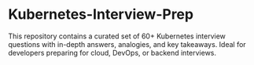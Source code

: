 # Kubernetes-Interview-Prep
This repository contains a curated set of 60+ Kubernetes interview questions with in-depth answers, analogies, and key takeaways. Ideal for developers preparing for cloud, DevOps, or backend interviews.

